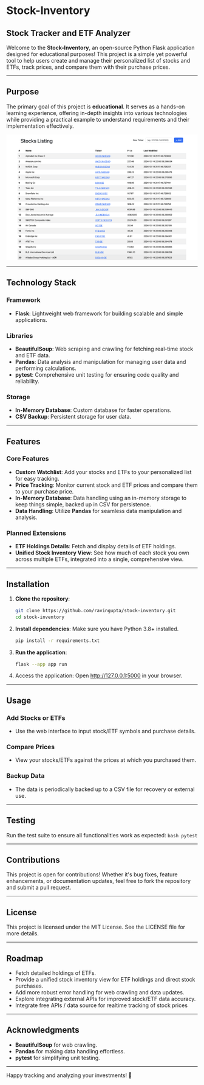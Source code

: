 # Stock-Inventory
## Stock Tracker and ETF Analyzer

Welcome to the **Stock-Inventory**, an open-source Python Flask application designed for educational purposes! This project is a simple yet powerful tool to help users create and manage their personalized list of stocks and ETFs, track prices, and compare them with their purchase prices.

---

## Purpose
The primary goal of this project is **educational**. It serves as a hands-on learning experience, offering in-depth insights into various technologies while providing a practical example to understand requirements and their implementation effectively.

![Project Screenshot](./docs/project-demo(1).png)

---

## Technology Stack

### Framework
- **Flask**: Lightweight web framework for building scalable and simple applications.

### Libraries
- **BeautifulSoup**: Web scraping and crawling for fetching real-time stock and ETF data.
- **Pandas**: Data analysis and manipulation for managing user data and performing calculations.
- **pytest**: Comprehensive unit testing for ensuring code quality and reliability.

### Storage
- **In-Memory Database**: Custom database for faster operations.
- **CSV Backup**: Persistent storage for user data.

---

## Features

### Core Features
- **Custom Watchlist**: Add your stocks and ETFs to your personalized list for easy tracking.
- **Price Tracking**: Monitor current stock and ETF prices and compare them to your purchase price.
- **In-Memory Database**: Data handling using an in-memory storage to keep things simple, backed up in CSV for persistence.
- **Data Handling**: Utilize **Pandas** for seamless data manipulation and analysis.

### Planned Extensions
- **ETF Holdings Details**: Fetch and display details of ETF holdings.
- **Unified Stock Inventory View**: See how much of each stock you own across multiple ETFs, integrated into a single, comprehensive view.

---

## Installation

1. **Clone the repository**:
    ```bash
    git clone https://github.com/ravingupta/stock-inventory.git
    cd stock-inventory
    ```

2. **Install dependencies**: Make sure you have Python 3.8+ installed.
    ```bash
    pip install -r requirements.txt
    ```
3. **Run the application**:
    ```bash
    flask --app app run
    ```
4. Access the application: Open http://127.0.0.1:5000 in your browser.

---

## Usage

### Add Stocks or ETFs
- Use the web interface to input stock/ETF symbols and purchase details.

### Compare Prices
- View your stocks/ETFs against the prices at which you purchased them.

### Backup Data
- The data is periodically backed up to a CSV file for recovery or external use.

---
## Testing
Run the test suite to ensure all functionalities work as expected:
    ```bash
    pytest
    ```

---

## Contributions
This project is open for contributions! Whether it's bug fixes, feature enhancements, or documentation updates, feel free to fork the repository and submit a pull request.

---

## License
This project is licensed under the MIT License. See the LICENSE file for more details.

---

## Roadmap
- Fetch detailed holdings of ETFs.
- Provide a unified stock inventory view for ETF holdings and direct stock purchases.
- Add more robust error handling for web crawling and data updates.
- Explore integrating external APIs for improved stock/ETF data accuracy.
- Integrate free APIs / data source for realtime tracking of stock prices

---

## Acknowledgments
- **BeautifulSoup** for web crawling.
- **Pandas** for making data handling effortless.
- **pytest** for simplifying unit testing.

---

Happy tracking and analyzing your investments! 🚀